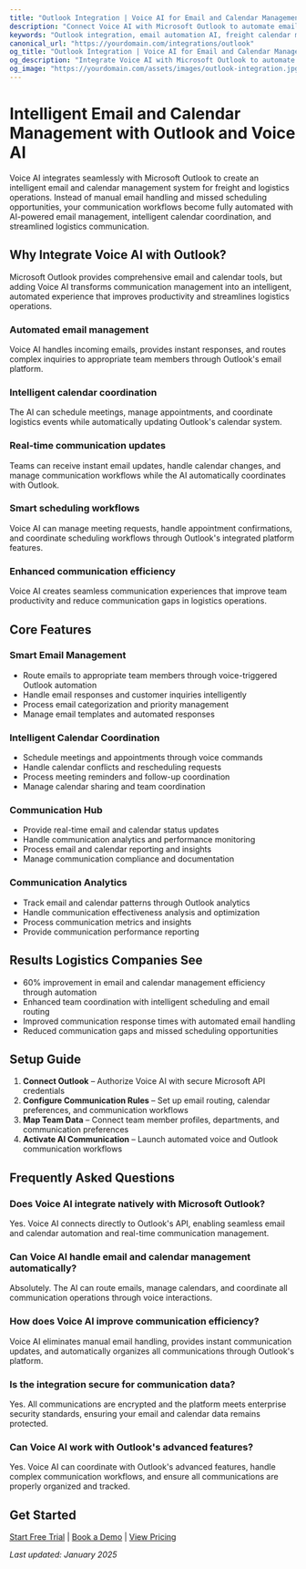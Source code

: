```yaml
---
title: "Outlook Integration | Voice AI for Email and Calendar Management"
description: "Connect Voice AI with Microsoft Outlook to automate email handling, manage calendar scheduling, and streamline logistics communication. Built for freight companies that want intelligent email automation and better schedule management."
keywords: "Outlook integration, email automation AI, freight calendar management, trucking email AI, logistics Outlook AI, Microsoft Outlook voice assistant"
canonical_url: "https://yourdomain.com/integrations/outlook"
og_title: "Outlook Integration | Voice AI for Email and Calendar Management"
og_description: "Integrate Voice AI with Microsoft Outlook to automate email handling, manage calendar scheduling, and streamline logistics communication."
og_image: "https://yourdomain.com/assets/images/outlook-integration.jpg"
---
```


# Intelligent Email and Calendar Management with Outlook and Voice AI

Voice AI integrates seamlessly with Microsoft Outlook to create an intelligent email and calendar management system for freight and logistics operations. Instead of manual email handling and missed scheduling opportunities, your communication workflows become fully automated with AI-powered email management, intelligent calendar coordination, and streamlined logistics communication.

## Why Integrate Voice AI with Outlook?

Microsoft Outlook provides comprehensive email and calendar tools, but adding Voice AI transforms communication management into an intelligent, automated experience that improves productivity and streamlines logistics operations.

### Automated email management
Voice AI handles incoming emails, provides instant responses, and routes complex inquiries to appropriate team members through Outlook's email platform.

### Intelligent calendar coordination
The AI can schedule meetings, manage appointments, and coordinate logistics events while automatically updating Outlook's calendar system.

### Real-time communication updates
Teams can receive instant email updates, handle calendar changes, and manage communication workflows while the AI automatically coordinates with Outlook.

### Smart scheduling workflows
Voice AI can manage meeting requests, handle appointment confirmations, and coordinate scheduling workflows through Outlook's integrated platform features.

### Enhanced communication efficiency
Voice AI creates seamless communication experiences that improve team productivity and reduce communication gaps in logistics operations.

## Core Features

### Smart Email Management
- Route emails to appropriate team members through voice-triggered Outlook automation
- Handle email responses and customer inquiries intelligently
- Process email categorization and priority management
- Manage email templates and automated responses

### Intelligent Calendar Coordination
- Schedule meetings and appointments through voice commands
- Handle calendar conflicts and rescheduling requests
- Process meeting reminders and follow-up coordination
- Manage calendar sharing and team coordination

### Communication Hub
- Provide real-time email and calendar status updates
- Handle communication analytics and performance monitoring
- Process email and calendar reporting and insights
- Manage communication compliance and documentation

### Communication Analytics
- Track email and calendar patterns through Outlook analytics
- Handle communication effectiveness analysis and optimization
- Process communication metrics and insights
- Provide communication performance reporting

## Results Logistics Companies See

- 60% improvement in email and calendar management efficiency through automation
- Enhanced team coordination with intelligent scheduling and email routing
- Improved communication response times with automated email handling
- Reduced communication gaps and missed scheduling opportunities

## Setup Guide

1. **Connect Outlook** – Authorize Voice AI with secure Microsoft API credentials
2. **Configure Communication Rules** – Set up email routing, calendar preferences, and communication workflows
3. **Map Team Data** – Connect team member profiles, departments, and communication preferences
4. **Activate AI Communication** – Launch automated voice and Outlook communication workflows


## Frequently Asked Questions

### Does Voice AI integrate natively with Microsoft Outlook?
Yes. Voice AI connects directly to Outlook's API, enabling seamless email and calendar automation and real-time communication management.

### Can Voice AI handle email and calendar management automatically?
Absolutely. The AI can route emails, manage calendars, and coordinate all communication operations through voice interactions.

### How does Voice AI improve communication efficiency?
Voice AI eliminates manual email handling, provides instant communication updates, and automatically organizes all communications through Outlook's platform.

### Is the integration secure for communication data?
Yes. All communications are encrypted and the platform meets enterprise security standards, ensuring your email and calendar data remains protected.

### Can Voice AI work with Outlook's advanced features?
Yes. Voice AI can coordinate with Outlook's advanced features, handle complex communication workflows, and ensure all communications are properly organized and tracked.

## Get Started

[Start Free Trial](https://yourdomain.com/trial) | [Book a Demo](https://yourdomain.com/demo) | [View Pricing](https://yourdomain.com/pricing)

*Last updated: January 2025*
